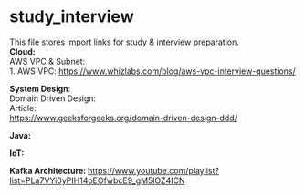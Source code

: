 # study_interview
This file stores import links for study & interview preparation.<br>
   <b>Cloud:</b></br>
       AWS VPC & Subnet:<br>
          1. AWS VPC: https://www.whizlabs.com/blog/aws-vpc-interview-questions/ <br>
       
  <b>System Design</b>: <br>
     Domain Driven Design:<br>
       Article:<br>
       https://www.geeksforgeeks.org/domain-driven-design-ddd/
	 

<b>Java:</b>

<b>IoT:</b>

<b>Kafka Architecture: </b>
https://www.youtube.com/playlist?list=PLa7VYi0yPIH14oEOfwbcE9_gM5lOZ4ICN
